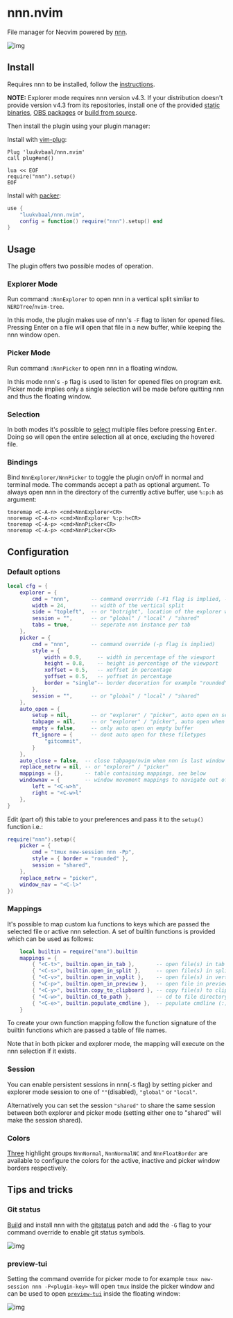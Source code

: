 # nnn.nvim

File manager for Neovim powered by [nnn](https://github.com/jarun/nnn).

<!-- panvimdoc-ignore-start -->

![img](https://user-images.githubusercontent.com/31730729/140781823-6810811c-9bd8-4ade-a1fe-5f225cb53c76.png)

<!-- panvimdoc-ignore-end -->

## Install

Requires nnn to be installed, follow the [instructions](https://github.com/jarun/nnn/wiki/Usage#installation).

**NOTE:** Explorer mode requires nnn version v4.3.
If your distribution doesn't provide version v4.3 from its repositories, install one of the provided [static binaries](https://github.com/jarun/nnn/releases/tag/v4.3), [OBS packages](https://software.opensuse.org//download.html?project=home%3Astig124%3Annn&package=nnn) or [build from source](https://github.com/jarun/nnn/wiki/Usage#from-source).

<!-- panvimdoc-ignore-start -->

Then install the plugin using your plugin manager:

Install with [vim-plug](https://github.com/junegunn/vim-plug):

```vim
Plug 'luukvbaal/nnn.nvim'
call plug#end()

lua << EOF
require("nnn").setup()
EOF
```

Install with [packer](https://github.com/wbthomason/packer.nvim):

```lua
use {
	"luukvbaal/nnn.nvim",
	config = function() require("nnn").setup() end
}
```

<!-- panvimdoc-ignore-end -->

## Usage

The plugin offers two possible modes of operation.

### Explorer Mode

Run command `:NnnExplorer` to open nnn in a vertical split simliar to `NERDTree`/`nvim-tree`.

In this mode, the plugin makes use of nnn's `-F` flag to listen for opened files. Pressing <kdb>Enter</kbd> on a file will open that file in a new buffer, while keeping the nnn window open.


### Picker Mode

Run command `:NnnPicker` to open nnn in a floating window.

In this mode nnn's `-p` flag is used to listen for opened files on program exit. Picker mode implies only a single selection will be made before quitting nnn and thus the floating window.

### Selection

In both modes it's possible to [select](https://github.com/jarun/nnn/wiki/concepts#selection) multiple files before pressing <kbd>Enter</kbd>. Doing so will open the entire selection all at once, excluding the hovered file.

### Bindings

Bind `NnnExplorer/NnnPicker` to toggle the plugin on/off in normal and terminal mode. The commands accept a path as optional argument. To always open nnn in the directory of the currently active buffer, use `%:p:h` as argument:

```vim
tnoremap <C-A-n> <cmd>NnnExplorer<CR>
nnoremap <C-A-n> <cmd>NnnExplorer %:p:h<CR>
tnoremap <C-A-p> <cmd>NnnPicker<CR>
nnoremap <C-A-p> <cmd>NnnPicker<CR>
```

## Configuration

### Default options

```lua
local cfg = {
	explorer = {
		cmd = "nnn",       -- command overrride (-F1 flag is implied, -a flag is invalid!)
		width = 24,        -- width of the vertical split
		side = "topleft",  -- or "botright", location of the explorer window
		session = "",      -- or "global" / "local" / "shared"
		tabs = true,       -- seperate nnn instance per tab
	},
	picker = {
		cmd = "nnn",       -- command override (-p flag is implied)
		style = {
			width = 0.9,     -- width in percentage of the viewport
			height = 0.8,    -- height in percentage of the viewport
			xoffset = 0.5,   -- xoffset in percentage
			yoffset = 0.5,   -- yoffset in percentage
			border = "single"-- border decoration for example "rounded"(:h nvim_open_win)
		},
		session = "",      -- or "global" / "local" / "shared"
	},
	auto_open = {
		setup = nil,       -- or "explorer" / "picker", auto open on setup function
		tabpage = nil,     -- or "explorer" / "picker", auto open when opening new tabpage
		empty = false,     -- only auto open on empty buffer
		ft_ignore = {      -- dont auto open for these filetypes
			"gitcommit",
		}
	},
	auto_close = false,  -- close tabpage/nvim when nnn is last window
	replace_netrw = nil, -- or "explorer" / "picker"
	mappings = {},       -- table containing mappings, see below
	windownav = {        -- window movement mappings to navigate out of nnn
		left = "<C-w>h",
		right = "<C-w>l"
	},
}
```

Edit (part of) this table to your preferences and pass it to the `setup()` function i.e.:

```lua
require("nnn").setup({
	picker = {
		cmd = "tmux new-session nnn -Pp",
		style = { border = "rounded" },
		session = "shared",
	},
	replace_netrw = "picker",
	window_nav = "<C-l>"
})
```

### Mappings

It's possible to map custom lua functions to keys which are passed the selected file or active nnn selection.
A set of builtin functions is provided which can be used as follows:

```lua
	local builtin = require("nnn").builtin
	mappings = {
		{ "<C-t>", builtin.open_in_tab },       -- open file(s) in tab
		{ "<C-s>", builtin.open_in_split },     -- open file(s) in split
		{ "<C-v>", builtin.open_in_vsplit },    -- open file(s) in vertical split
		{ "<C-p>", builtin.open_in_preview },   -- open file in preview split keeping nnn focused
		{ "<C-y>", builtin.copy_to_clipboard }, -- copy file(s) to clipboard
		{ "<C-w>", builtin.cd_to_path },        -- cd to file directory
		{ "<C-e>", builtin.populate_cmdline },  -- populate cmdline (:) with file(s)
	}
```

To create your own function mapping follow the function signature of the builtin functions which are passed a table of file names.

Note that in both picker and explorer mode, the mapping will execute on the nnn selection if it exists.

### Session

You can enable persistent sessions in nnn(`-S` flag) by setting picker and explorer mode session to one of `""`(disabled), `"global"` or `"local"`.

Alternatively you can set the session `"shared"` to share the same session between both explorer and picker mode (setting either one to "shared" will make the session shared).

### Colors

[Three](Three) highlight groups `NnnNormal`, `NnnNormalNC` and `NnnFloatBorder` are available to configure the colors for the active, inactive and picker window borders respectively.

## Tips and tricks

### Git status

[Build](https://github.com/jarun/nnn/tree/master/patches#list-of-patches) and install nnn with the [gitstatus](https://github.com/jarun/nnn/blob/master/patches/gitstatus/mainline.diff) patch and add the `-G` flag to your command override to enable git status symbols.

<!-- panvimdoc-ignore-start -->

![img](https://user-images.githubusercontent.com/31730729/140726345-0d4005e4-0ed3-494f-9c51-bdac19f277f3.png)

<!-- panvimdoc-ignore-end -->

### preview-tui

Setting the command override for picker mode to for example `tmux new-session nnn -P<plugin-key>` will open `tmux` inside the picker window and can be used to open [`preview-tui`](https://github.com/jarun/nnn/blob/master/plugins/preview-tui) inside the floating window:

<!-- panvimdoc-ignore-start -->

![img](https://user-images.githubusercontent.com/31730729/140781363-fc81ccd0-c4f3-4cb8-a771-1c221dee603f.gif)

<!-- panvimdoc-ignore-end -->
